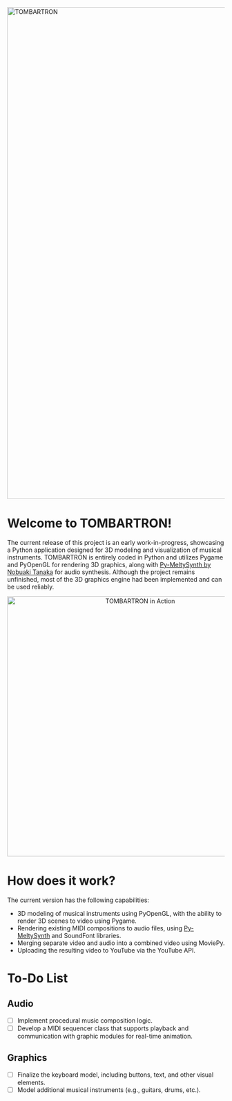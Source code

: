 <img width="1135" alt="TOMBARTRON" src="https://github.com/og-tombar/TOMBARtron/assets/134632821/9985c4d8-ef83-408a-8149-659f0f8755e2">

# Welcome to TOMBARTRON!

The current release of this project is an early work-in-progress, showcasing a Python application designed for 3D modeling and visualization of musical instruments. TOMBARTRON is entirely coded in Python and utilizes Pygame and PyOpenGL for rendering 3D graphics, along with [Py-MeltySynth by Nobuaki Tanaka](https://github.com/sinshu/py-meltysynth) for audio synthesis. Although the project remains unfinished, most of the 3D graphics engine had been implemented and can be used reliably.

<p align="center">
  <img width="600" alt="TOMBARTRON in Action" src="https://github.com/og-tombar/TOMBARtron/assets/134632821/0d977e52-1e8f-47bd-b6e5-7aae6af0a42b">
</p>

# How does it work?

The current version has the following capabilities:

- 3D modeling of musical instruments using PyOpenGL, with the ability to render 3D scenes to video using Pygame.
- Rendering existing MIDI compositions to audio files, using [Py-MeltySynth](https://github.com/sinshu/py-meltysynth) and SoundFont libraries.
- Merging separate video and audio into a combined video using MoviePy.
- Uploading the resulting video to YouTube via the YouTube API.

# To-Do List
## Audio
- [ ] Implement procedural music composition logic.
- [ ] Develop a MIDI sequencer class that supports playback and communication with graphic modules for real-time animation.

## Graphics
- [ ] Finalize the keyboard model, including buttons, text, and other visual elements.
- [ ] Model additional musical instruments (e.g., guitars, drums, etc.).
